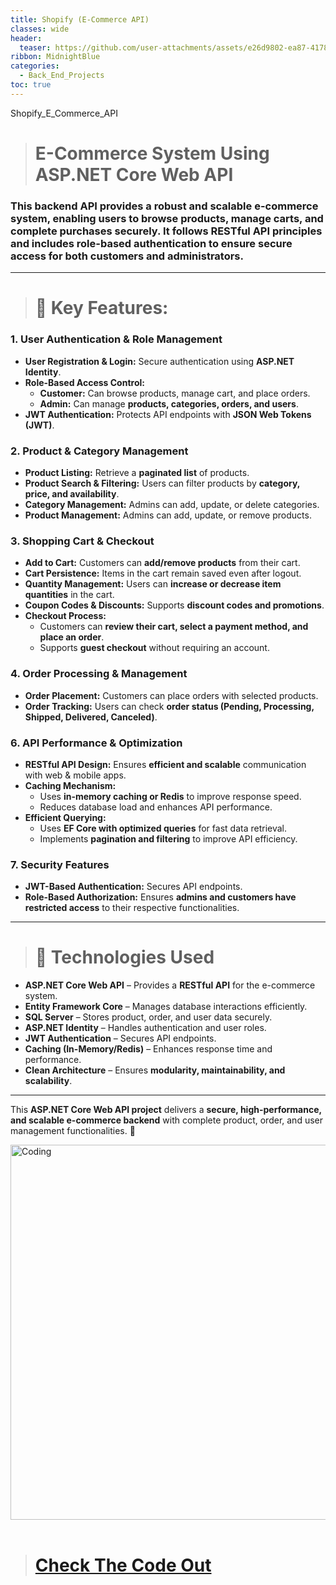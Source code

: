 ```yaml
---
title: Shopify (E-Commerce API)
classes: wide
header:
  teaser: https://github.com/user-attachments/assets/e26d9802-ea87-4178-a2d5-6d3c7b5a62b7
ribbon: MidnightBlue
categories:
  - Back_End_Projects
toc: true
---
```

Shopify_E_Commerce_API

> # E-Commerce System Using ASP.NET Core Web API

### This **backend API** provides a **robust and scalable e-commerce system**, enabling users to **browse products, manage carts, and complete purchases securely**. It follows **RESTful API principles** and includes **role-based authentication** to ensure secure access for both **customers and administrators**.

---

> # **🔹 Key Features:**

### **1. User Authentication & Role Management**
- **User Registration & Login:** Secure authentication using **ASP.NET Identity**.  
- **Role-Based Access Control:**  
  - **Customer:** Can browse products, manage cart, and place orders.  
  - **Admin:** Can manage **products, categories, orders, and users**.  
- **JWT Authentication:** Protects API endpoints with **JSON Web Tokens (JWT)**.  

### **2. Product & Category Management**
- **Product Listing:** Retrieve a **paginated list** of products.  
- **Product Search & Filtering:** Users can filter products by **category, price, and availability**.  
- **Category Management:** Admins can add, update, or delete categories.  
- **Product Management:** Admins can add, update, or remove products.  

### **3. Shopping Cart & Checkout**
- **Add to Cart:** Customers can **add/remove products** from their cart.  
- **Cart Persistence:** Items in the cart remain saved even after logout.  
- **Quantity Management:** Users can **increase or decrease item quantities** in the cart.  
- **Coupon Codes & Discounts:** Supports **discount codes and promotions**.  
- **Checkout Process:**  
  - Customers can **review their cart, select a payment method, and place an order**.  
  - Supports **guest checkout** without requiring an account.  

### **4. Order Processing & Management**
- **Order Placement:** Customers can place orders with selected products.  
- **Order Tracking:** Users can check **order status (Pending, Processing, Shipped, Delivered, Canceled)**.  

### **6. API Performance & Optimization**
- **RESTful API Design:** Ensures **efficient and scalable** communication with web & mobile apps.  
- **Caching Mechanism:**  
  - Uses **in-memory caching or Redis** to improve response speed.  
  - Reduces database load and enhances API performance.  
- **Efficient Querying:**  
  - Uses **EF Core with optimized queries** for fast data retrieval.  
  - Implements **pagination and filtering** to improve API efficiency.  

### **7. Security Features**
- **JWT-Based Authentication:** Secures API endpoints.  
- **Role-Based Authorization:** Ensures **admins and customers have restricted access** to their respective functionalities.
  
---

> # **🔹 Technologies Used**
- **ASP.NET Core Web API** – Provides a **RESTful API** for the e-commerce system.  
- **Entity Framework Core** – Manages database interactions efficiently.  
- **SQL Server** – Stores product, order, and user data securely.  
- **ASP.NET Identity** – Handles authentication and user roles.  
- **JWT Authentication** – Secures API endpoints.  
- **Caching (In-Memory/Redis)** – Enhances response time and performance.  
- **Clean Architecture** – Ensures **modularity, maintainability, and scalability**.  

---

This **ASP.NET Core Web API project** delivers a **secure, high-performance, and scalable e-commerce backend** with complete product, order, and user management functionalities. 🚀
<br>

<img   alt="Coding" width="600" src="https://github.com/user-attachments/assets/a53f9ebc-1c09-4c9d-ace7-18118a45e3d4"> <br><br>



> # [Check The Code Out ](https://github.com/HusseinAdel7/Shopifiy_ASP.NET-Core-API)
